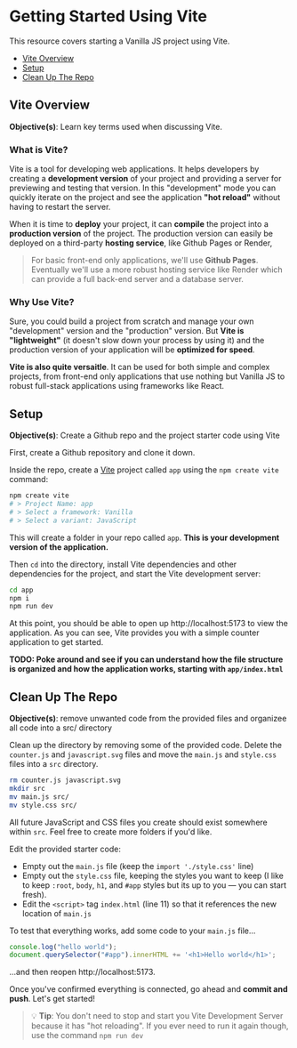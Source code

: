 # Getting Started Using Vite 

This resource covers starting a Vanilla JS project using Vite.

- [Vite Overview](#vite-overview)
- [Setup](#setup)
- [Clean Up The Repo](#clean-up-the-repo)

## Vite Overview

**Objective(s)**: Learn key terms used when discussing Vite. 

### What is Vite?

Vite is a tool for developing web applications. It helps developers by creating a **development version** of your project and providing a server for previewing and testing that version. In this "development" mode you can quickly iterate on the project and see the application **"hot reload"** without having to restart the server. 

When it is time to **deploy** your project, it can **compile** the project into a **production version** of the project. The production version can easily be deployed on a third-party **hosting service**, like Github Pages or Render,

> For basic front-end only applications, we'll use **Github Pages**. Eventually we'll use a more robust hosting service like Render which can provide a full back-end server and a database server.
> 
### Why Use Vite?

Sure, you could build a project from scratch and manage your own "development" version and the "production" version. But **Vite is "lightweight"** (it doesn't slow down your process by using it) and the production version of your application will be **optimized for speed**.

**Vite is also quite versaitle**. It can be used for both simple and complex projects, from front-end only applications that use nothing but Vanilla JS to robust full-stack applications using frameworks like React.

## Setup

**Objective(s)**: Create a Github repo and the project starter code using Vite

First, create a Github repository and clone it down.

Inside the repo, create a [Vite](https://vitejs.dev/guide/) project called `app` using the `npm create vite` command:

```sh
npm create vite
# > Project Name: app
# > Select a framework: Vanilla
# > Select a variant: JavaScript
```

This will create a folder in your repo called `app`. **This is your development version of the application.**

Then `cd` into the directory, install Vite dependencies and other dependencies for the project, and start the Vite development server:

```sh
cd app
npm i
npm run dev
```

At this point, you should be able to open up http://localhost:5173 to view the application. As you can see, Vite provides you with a simple counter application to get started. 

**TODO: Poke around and see if you can understand how the file structure is organized and how the application works, starting with `app/index.html`**

## Clean Up The Repo

**Objective(s)**: remove unwanted code from the provided files and organizee all code into a src/ directory

Clean up the directory by removing some of the provided code. Delete the `counter.js` and `javascript.svg` files and move the `main.js` and `style.css` files into a `src` directory.

```sh
rm counter.js javascript.svg
mkdir src
mv main.js src/
mv style.css src/
```

All future JavaScript and CSS files you create should exist somewhere within `src`. Feel free to create more folders if you'd like.

Edit the provided starter code:
* Empty out the `main.js` file (keep the `import './style.css'` line)
* Empty out the `style.css` file, keeping the styles you want to keep (I like to keep `:root`, `body`, `h1`, and `#app` styles but its up to you — you can start fresh).
* Edit the `<script>` tag `index.html` (line 11) so that it references the new location of `main.js`

To test that everything works, add some code to your `main.js` file...

```js
console.log("hello world");
document.querySelector("#app").innerHTML += '<h1>Hello world</h1>';
```

...and then reopen http://localhost:5173. 

Once you've confirmed everything is connected, go ahead and **commit and push**. Let's get started!

> 💡 **Tip**: You don't need to stop and start you Vite Development Server because it has "hot reloading". If you ever need to run it again though, use the command `npm run dev`
